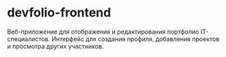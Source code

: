 # devfolio-frontend
Веб-приложение для отображения и редактирования портфолио IT-специалистов. Интерфейс для создания профиля, добавления проектов и просмотра других участников.
